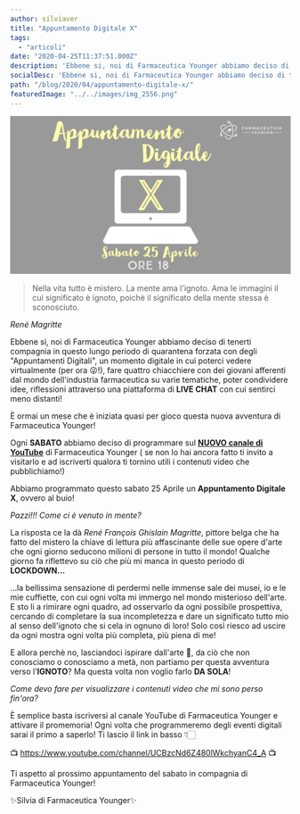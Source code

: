 ```yaml
---
author: silviaver
title: "Appuntamento Digitale X"
tags:
  - "articoli"
date: "2020-04-25T11:37:51.000Z"
description: 'Ebbene si, noi di Farmaceutica Younger abbiamo deciso di tenerti compagnia in questo lungo periodo di quarantena forzata con degli "Appuntamenti Digitali", un momento digitale in cui poterci vedere virtualmente (per ora 😜!), fare quattro chiacchiere con dei giovani afferenti dal mondo dell''industria farmaceutica su varie tematiche, poter condividere idee, riflessioni attraverso una piattaforma di LIVE CHAT con cui sentirci meno distanti!'
socialDesc: 'Ebbene si, noi di Farmaceutica Younger abbiamo deciso di tenerti compagnia in questo lungo periodo di quarantena forzata con degli "Appuntamenti Digitali", un momento digitale in cui poterci vedere virtualmente (per ora 😜!), fare quattro chiacchiere con dei giovani afferenti dal mondo dell''industria farmaceutica su varie tematiche, poter condividere idee, riflessioni attraverso una piattaforma di LIVE CHAT con cui sentirci meno distanti!'
path: "/blog/2020/04/appuntamento-digitale-x/"
featuredImage: "../../images/img_2556.png"
---
```


![](../../images/img_2556.png)

> Nella vita tutto è mistero. La mente ama l'ignoto. Ama le immagini il cui significato è ignoto, poichè il significato della mente stessa è sconosciuto.

_René Magritte_

Ebbene si, noi di Farmaceutica Younger abbiamo deciso di tenerti compagnia in questo lungo periodo di quarantena forzata con degli "Appuntamenti Digitali", un momento digitale in cui poterci vedere virtualmente (per ora 😜!), fare quattro chiacchiere con dei giovani afferenti dal mondo dell'industria farmaceutica su varie tematiche, poter condividere idee, riflessioni attraverso una piattaforma di **LIVE CHAT** con cui sentirci meno distanti!

È ormai un mese che è iniziata quasi per gioco questa nuova avventura di Farmaceutica Younger!

Ogni **SABATO** abbiamo deciso di programmare sul [**NUOVO canale di YouTube**](https://www.youtube.com/channel/UCBzcNd6Z480lWkchyanC4_A) di Farmaceutica Younger ( se non lo hai ancora fatto ti invito a visitarlo e ad iscriverti qualora ti tornino utili i contenuti video che pubblichiamo!)

Abbiamo programmato questo sabato 25 Aprile un **Appuntamento Digitale X**, ovvero al buio!

_Pazzi!!! Come ci è venuto in mente?_

La risposta ce la dà _René François Ghislain Magritte_, pittore belga che ha fatto del mistero la chiave di lettura più affascinante delle sue opere d'arte che ogni giorno seducono milioni di persone in tutto il mondo! Qualche giorno fa riflettevo su ciò che più mi manca in questo periodo di **LOCKDOWN...**

...la bellissima sensazione di perdermi nelle immense sale dei musei, io e le mie cuffiette, con cui ogni volta mi immergo nel mondo misterioso dell'arte. E sto li a rimirare ogni quadro, ad osservarlo da ogni possibile prospettiva, cercando di completare la sua incompletezza e dare un significato tutto mio al senso dell'ignoto che si cela in ognuno di loro! Solo così riesco ad uscire da ogni mostra ogni volta più completa, più piena di me!

E allora perchè no, lasciandoci ispirare dall'arte 🎨, da ciò che non conosciamo o conosciamo a metà, non partiamo per questa avventura verso l'**IGNOTO**? Ma questa volta non voglio farlo **DA SOLA**!

_Come devo fare per visualizzare i contenuti video che mi sono perso fin'ora?_

È semplice basta iscriversi al canale YouTube di Farmaceutica Younger e attivare il promemoria! Ogni volta che programmeremo degli eventi digitali sarai il primo a saperlo! Ti lascio il link in basso 👇🏻

📺 https://www.youtube.com/channel/UCBzcNd6Z480lWkchyanC4_A 📺

Ti aspetto al prossimo appuntamento del sabato in compagnia di Farmaceutica Younger!

✨Silvia di Farmaceutica Younger✨

